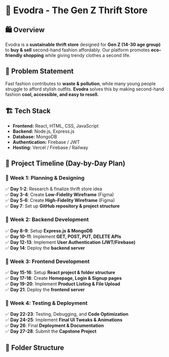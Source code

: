 # 🌿 Evodra - The Gen Z Thrift Store  

## 🛍️ Overview  
Evodra is a **sustainable thrift store** designed for **Gen Z (14-30 age group)** to **buy & sell** second-hand fashion affordably. Our platform promotes **eco-friendly shopping** while giving trendy clothes a second life.  

## 🎯 Problem Statement  
Fast fashion contributes to **waste & pollution**, while many young people struggle to afford stylish outfits. **Evodra** solves this by making second-hand fashion **cool, accessible, and easy to resell.**  

## 🏗️ Tech Stack  
- **Frontend:** React, HTML, CSS, JavaScript  
- **Backend:** Node.js, Express.js  
- **Database:** MongoDB  
- **Authentication:** Firebase / JWT  
- **Hosting:** Vercel / Firebase / Railway  

## 📅 Project Timeline (Day-by-Day Plan)  

### 🔹 **Week 1: Planning & Designing**  
✅ **Day 1-2**: Research & finalize thrift store idea  
✅ **Day 3-4**: Create **Low-Fidelity Wireframe** (Figma)  
✅ **Day 5-6**: Create **High-Fidelity Wireframe** (Figma)  
✅ **Day 7**: Set up **GitHub repository & project structure**  

### 🔹 **Week 2: Backend Development**  
✅ **Day 8-9**: Setup **Express.js & MongoDB**  
✅ **Day 10-11**: Implement **GET, POST, PUT, DELETE APIs**  
✅ **Day 12-13**: Implement **User Authentication (JWT/Firebase)**  
✅ **Day 14**: Deploy the **backend server**  

### 🔹 **Week 3: Frontend Development**  
✅ **Day 15-16**: Setup **React project & folder structure**  
✅ **Day 17-18**: Create **Homepage, Login & Signup pages**  
✅ **Day 19-20**: Implement **Product Listing & File Upload**  
✅ **Day 21**: Deploy the **frontend server**  

### 🔹 **Week 4: Testing & Deployment**  
✅ **Day 22-23**: Testing, Debugging, and **Code Optimization**  
✅ **Day 24-25**: Implement **Final UI Tweaks & Animations**  
✅ **Day 26**: Final **Deployment & Documentation**  
✅ **Day 27-28**: Submit the **Capstone Project**  

## 📂 Folder Structure  
